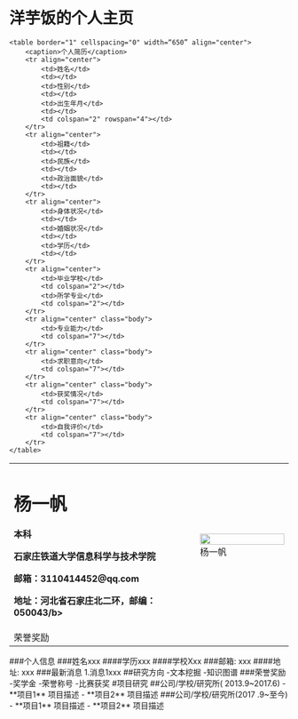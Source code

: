 # 洋芋饭的个人主页

    <table border="1" cellspacing="0" width=“650” align="center">
        <caption>个人简历</caption>
        <tr align="center">
            <td>姓名</td>
            <td></td>
            <td>性别</td>
            <td></td>
            <td>出生年月</td>
            <td></td>
            <td colspan="2" rowspan="4"></td>
        </tr>
        <tr align="center">
            <td>祖籍</td>
            <td></td>
            <td>民族</td>
            <td></td>
            <td>政治面貌</td>
            <td></td>
        </tr>
        <tr align="center">
            <td>身体状况</td>
            <td></td>
            <td>婚姻状况</td>
            <td></td>
            <td>学历</td>
            <td></td>
        </tr>
        <tr align="center">
            <td>毕业学校</td>
            <td colspan="2"></td>
            <td>所学专业</td>
            <td colspan="2"></td>
        </tr>
        <tr align="center" class="body">
            <td>专业能力</td>
            <td colspan="7"></td>
        </tr>
        <tr align="center" class="body">
            <td>求职意向</td>
            <td colspan="7"></td>
        </tr>
        <tr align="center" class="body">
            <td>获奖情况</td>
            <td colspan="7"></td>
        </tr>
        <tr align="center" class="body">
            <td>自我评价</td>
            <td colspan="7"></td>
        </tr>
    </table>










 <table border="0">
  <tr>
    <td width="50%">
      <h1>杨一帆</h1>
      <p><b>本科</b></p>
      <p><b>石家庄铁道大学信息科学与技术学院</b></p>
      <p><b>邮箱：3110414452@qq.com</b></p>
      <p><b>地址：河北省石家庄北二环，邮编：050043/b></p>
    </td>
    <td width="25%">
      <img src="/zhengjianzhao.jpg" width="100%">      杨一帆
    </td>
  </tr>
 <tr>
  <td>荣誉奖励</td>
 </tr>
</table>
###个人信息
###姓名xxx
####学历xxx
####学校Xxx
###邮箱: xxx 
####地址: xxx
###最新消息
1.消息1xxx
##研究方向
-文本挖掘
-知识图谱
###荣誉奖励
-奖学金
-荣誉称号
-比赛获奖
#项目研究
##公司/学校/研究所( 2013.9~2017.6)
- **项目1**
项目描述
- **项目2**
项目描述
###公司/学校/研究所(2017 .9~至今)
- **项目1**
项目描述
- **项目2**
项目描述

